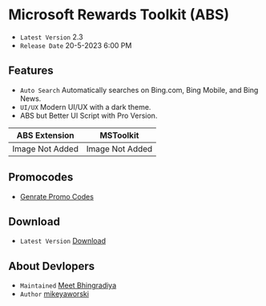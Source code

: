 # Microsoft Rewards Toolkit (ABS)
- `Latest Version` 2.3
- `Release Date` 20-5-2023 6:00 PM

## Features
+ `Auto Search` Automatically searches on Bing.com, Bing Mobile, and Bing News.
+ `UI/UX` Modern UI/UX with a dark theme.
+ ABS but Better UI Script with Pro Version.

| ABS Extension  | MSToolkit |
| ----------- | ----------- |
| Image Not Added | Image Not Added |

## Promocodes
- [Genrate Promo Codes](https://api.teamsm.live/Products/MSToolkit)

## Download
- `Latest Version` [Download](https://api.teamsm.live/Products/MSToolkit/Download)

## About Devlopers
- `Maintained` [Meet Bhingradiya](https://github.com/MeetBhingradiya)
- `Author` [mikeyaworski](https://github.com/mikeyaworski)
